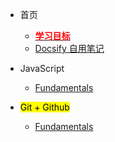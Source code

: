 <!--侧边导航-->

- 首页

  - [<span style="color:red;font-weight:bold">学习目标</span>](docs/goals.md)
  - [Docsify 自用笔记](docs/info.md)

- JavaScript
  - [Fundamentals](docs/notes/javascript-1.md)

- <mark>Git + Github</mark>
  - [Fundamentals](docs/notes/git-1.md)